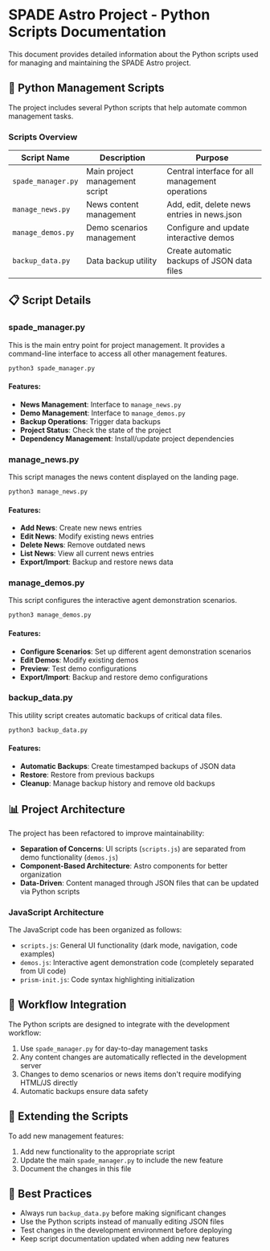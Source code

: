 # SPADE Astro Project - Python Scripts Documentation

This document provides detailed information about the Python scripts used for managing and
maintaining the SPADE Astro project.

## 🐍 Python Management Scripts

The project includes several Python scripts that help automate common management tasks.

### Scripts Overview

| Script Name        | Description                    | Purpose                                         |
| ------------------ | ------------------------------ | ----------------------------------------------- |
| `spade_manager.py` | Main project management script | Central interface for all management operations |
| `manage_news.py`   | News content management        | Add, edit, delete news entries in news.json     |
| `manage_demos.py`  | Demo scenarios management      | Configure and update interactive demos          |
| `backup_data.py`   | Data backup utility            | Create automatic backups of JSON data files     |

## 📋 Script Details

### spade_manager.py

This is the main entry point for project management. It provides a command-line interface to access
all other management features.

```bash
python3 spade_manager.py
```

#### Features:

- **News Management**: Interface to `manage_news.py`
- **Demo Management**: Interface to `manage_demos.py`
- **Backup Operations**: Trigger data backups
- **Project Status**: Check the state of the project
- **Dependency Management**: Install/update project dependencies

### manage_news.py

This script manages the news content displayed on the landing page.

```bash
python3 manage_news.py
```

#### Features:

- **Add News**: Create new news entries
- **Edit News**: Modify existing news entries
- **Delete News**: Remove outdated news
- **List News**: View all current news entries
- **Export/Import**: Backup and restore news data

### manage_demos.py

This script configures the interactive agent demonstration scenarios.

```bash
python3 manage_demos.py
```

#### Features:

- **Configure Scenarios**: Set up different agent demonstration scenarios
- **Edit Demos**: Modify existing demos
- **Preview**: Test demo configurations
- **Export/Import**: Backup and restore demo configurations

### backup_data.py

This utility script creates automatic backups of critical data files.

```bash
python3 backup_data.py
```

#### Features:

- **Automatic Backups**: Create timestamped backups of JSON data
- **Restore**: Restore from previous backups
- **Cleanup**: Manage backup history and remove old backups

## 📊 Project Architecture

The project has been refactored to improve maintainability:

- **Separation of Concerns**: UI scripts (`scripts.js`) are separated from demo functionality
  (`demos.js`)
- **Component-Based Architecture**: Astro components for better organization
- **Data-Driven**: Content managed through JSON files that can be updated via Python scripts

### JavaScript Architecture

The JavaScript code has been organized as follows:

- `scripts.js`: General UI functionality (dark mode, navigation, code examples)
- `demos.js`: Interactive agent demonstration code (completely separated from UI code)
- `prism-init.js`: Code syntax highlighting initialization

## 🔄 Workflow Integration

The Python scripts are designed to integrate with the development workflow:

1. Use `spade_manager.py` for day-to-day management tasks
2. Any content changes are automatically reflected in the development server
3. Changes to demo scenarios or news items don't require modifying HTML/JS directly
4. Automatic backups ensure data safety

## 🧩 Extending the Scripts

To add new management features:

1. Add new functionality to the appropriate script
2. Update the main `spade_manager.py` to include the new feature
3. Document the changes in this file

## 🚀 Best Practices

- Always run `backup_data.py` before making significant changes
- Use the Python scripts instead of manually editing JSON files
- Test changes in the development environment before deploying
- Keep script documentation updated when adding new features
